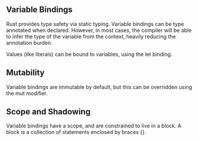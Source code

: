 ##  Variable Bindings

Rust provides type safety via static typing. Variable bindings can be type annotated when declared. However, in most cases, the compiler will be able to infer the type of the variable from the context, heavily reducing the annotation burden.

Values (like literals) can be bound to variables, using the let binding.

## Mutability

Variable bindings are immutable by default, but this can be overridden using the mut modifier.

## Scope and Shadowing

Variable bindings have a scope, and are constrained to live in a block. A block is a collection of statements enclosed by braces {}.